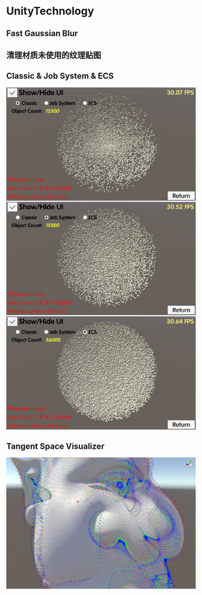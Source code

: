# UnityTechnology

## Fast Gaussian Blur

## 清理材质未使用的纹理贴图

## Classic & Job System & ECS
![Classic](https://github.com/EnigmaJJ/UnityTechnology/blob/master/Images/Classic.png?raw=true)
![Job System](https://github.com/EnigmaJJ/UnityTechnology/blob/master/Images/JobSystem.png?raw=true)
![ECS](https://github.com/EnigmaJJ/UnityTechnology/blob/master/Images/ECS.png?raw=true)

## Tangent Space Visualizer
![Tangent Space Visualizer](https://github.com/EnigmaJJ/UnityTechnology/blob/master/Images/TangentSpaceVisualizer.PNG?raw=true)
